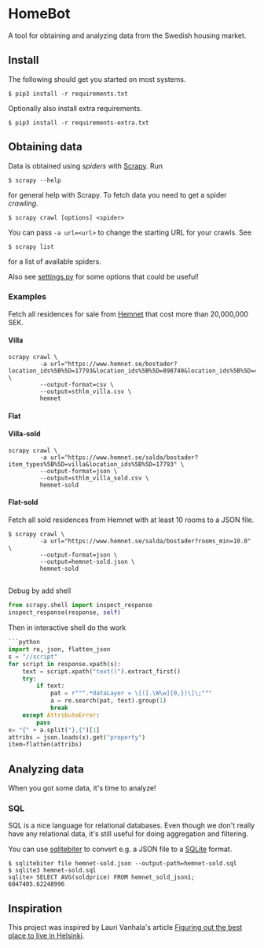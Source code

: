 # HomeBot
A tool for obtaining and analyzing data from the Swedish housing market.

## Install
The following should get you started on most systems.
```
$ pip3 install -r requirements.txt
```
Optionally also install extra requirements.
```
$ pip3 install -r requirements-extra.txt
```

## Obtaining data
Data is obtained using *spiders* with [Scrapy]. Run
```
$ scrapy --help
```
for general help with Scrapy. To fetch data you need to get a spider *crawling*.
```
$ scrapy crawl [options] <spider>
```
You can pass `-a url=<url>` to change the starting URL for your crawls. See
```
$ scrapy list
```
for a list of available spiders.

Also see [settings.py] for some options that could be useful!

### Examples
Fetch all residences for sale from [Hemnet] that cost more than 20,000,000 SEK.
#### Villa
```
scrapy crawl \
         -a url="https://www.hemnet.se/bostader?location_ids%5B%5D=17793&location_ids%5B%5D=898740&location_ids%5B%5D=473325&item_types%5B%5D=villa" \
         --output-format=csv \
         --output=sthlm_villa.csv \
         hemnet
```
#### Flat

#### Villa-sold
```
scrapy crawl \
         -a url="https://www.hemnet.se/salda/bostader?item_types%5B%5D=villa&location_ids%5B%5D=17793" \
         --output-format=json \
         --output=sthlm_villa_sold.csv \
         hemnet-sold
```
#### Flat-sold
Fetch all sold residences from Hemnet with at least 10 rooms to a JSON file.
```
$ scrapy crawl \
         -a url="https://www.hemnet.se/salda/bostader?rooms_min=10.0" \
         --output-format=json \
         --output=hemnet-sold.json \
         hemnet-sold
```
##
Debug by add shell 
```python
from scrapy.shell import inspect_response
inspect_response(response, self)
```
Then in interactive shell do the work
```python
```python
import re, json, flatten_json
s = "//script"
for script in response.xpath(s):
    text = script.xpath("text()").extract_first()
    try:
        if text:
            pat = r""".*dataLayer = \[([.\W\w]{0,})\]\;"""
            a = re.search(pat, text).group(1)
            break
    except AttributeError:
        pass
x= "{" + a.split("},{")[1]
attribs = json.loads(x).get("property")
item=flatten(attribs)
```

## Analyzing data
When you got some data, it's time to analyze!

### SQL
SQL is a nice language for relational databases. Even though we don't really
have any relational data, it's still useful for doing aggregation and filtering.

You can use [sqlitebiter] to convert e.g. a JSON file to a [SQLite] format. 
```
$ sqlitebiter file hemnet-sold.json --output-path=hemnet-sold.sql
$ sqlite3 hemnet-sold.sql
sqlite> SELECT AVG(soldprice) FROM hemnet_sold_json1;
6047405.62248996
```

## Inspiration
This project was inspired by Lauri Vanhala's article
[Figuring out the best place to live in Helsinki].


[Hemnet]: https://www.hemnet.se/
[Scrapy]: https://scrapy.org/
[settings.py]: homebot/settings.py
[sqlitebiter]: https://sqlitebiter.readthedocs.io/
[SQLite]: https://www.sqlite.org/
[Figuring out the best place to live in Helsinki]: http://www.wanhala.net/post/156484186523/figuring-out-the-best-place-to-live-in-helsinki
